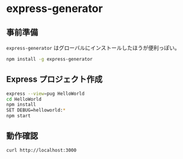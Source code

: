express-generator
=================

事前準備
--------

`express-generator` はグローバルにインストールしたほうが便利っぽい。

```sh
npm install -g express-generator
```

Express プロジェクト作成
------------------------

```sh
express --view=pug HelloWorld
cd HelloWorld
npm install
SET DEBUG=helloworld:*
npm start
```

動作確認
--------

```sh
curl http://localhost:3000
```

